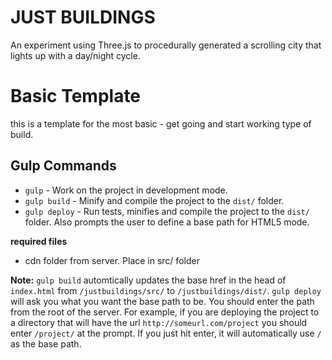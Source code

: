 

# JUST BUILDINGS
An experiment using Three.js to procedurally generated a scrolling city that lights up with a day/night cycle.


# Basic Template
this is a template for the most basic - get going and start working type of build.
## Gulp Commands

* `gulp` - Work on the project in development mode.
* `gulp build` - Minify and compile the project to the `dist/` folder.
* `gulp deploy` - Run tests, minifies and compile the project to the `dist/` folder. Also prompts the user to define a base path for HTML5 mode.

**required files** 
- cdn folder from server. Place in src/ folder

**Note:** `gulp build` automtically updates the base href in the head of `index.html` from `/justbuildings/src/` to `/justbuildings/dist/`. `gulp deploy` will ask you what you want the base path to be. You should enter the path from the root of the server. For example, if you are deploying the project to a directory that will have the url `http://someurl.com/project` you should enter `/project/` at the prompt. If you just hit enter, it will automatically use `/` as the base path.
